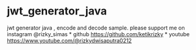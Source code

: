 # jwt_generator_java
jwt generator java , encode and decode sample. please support me on instagram @rizky_simas  * github https://github.com/ketikrizky  * youtube https://www.youtube.com/@rizkydwisaputra0212
